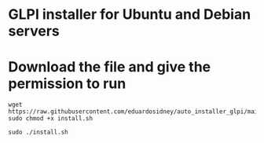 # GLPI installer for Ubuntu and Debian servers

# Download the file and give the permission to run

```
wget https://raw.githubusercontent.com/eduardosidney/auto_installer_glpi/main/install.sh
sudo chmod +x install.sh

sudo ./install.sh
 
```
